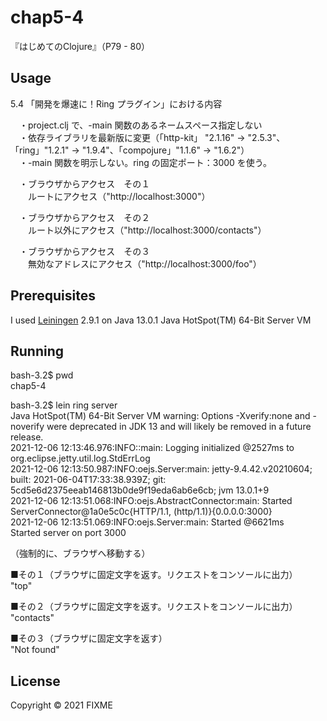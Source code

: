 # chap5-4

『はじめてのClojure』（P79 - 80）

## Usage

5.4 「開発を爆速に！Ring プラグイン」における内容<br>

　・project.clj で、-main 関数のあるネームスペース指定しない<br>
　・依存ライブラリを最新版に変更（「http-kit」 "2.1.16" -> "2.5.3"、「ring」"1.2.1" -> "1.9.4"、「compojure」"1.1.6" ->  "1.6.2"）<br>
　・-main 関数を明示しない。ring の固定ポート：3000 を使う。<br>

　・ブラウザからアクセス　その１<br>
　　ルートにアクセス（"http://localhost:3000"）<br>

　・ブラウザからアクセス　その２<br>
　　ルート以外にアクセス（"http://localhost:3000/contacts"）<br>

　・ブラウザからアクセス　その３<br>
　　無効なアドレスにアクセス（"http://localhost:3000/foo"）<br>


## Prerequisites

I used [Leiningen][1] 2.9.1 on Java 13.0.1 Java HotSpot(TM) 64-Bit Server VM<br>

[1]: https://github.com/technomancy/leiningen<br>


## Running

bash-3.2$ pwd<br>
chap5-4<br>

bash-3.2$ lein ring server<br>
Java HotSpot(TM) 64-Bit Server VM warning: Options -Xverify:none and -noverify were deprecated in JDK 13 and will likely be removed in a future release.<br>
2021-12-06 12:13:46.976:INFO::main: Logging initialized @2527ms to org.eclipse.jetty.util.log.StdErrLog<br>
2021-12-06 12:13:50.987:INFO:oejs.Server:main: jetty-9.4.42.v20210604; built: 2021-06-04T17:33:38.939Z; git: 5cd5e6d2375eeab146813b0de9f19eda6ab6e6cb; jvm 13.0.1+9<br>
2021-12-06 12:13:51.068:INFO:oejs.AbstractConnector:main: Started ServerConnector@1a0e5c0c{HTTP/1.1, (http/1.1)}{0.0.0.0:3000}<br>
2021-12-06 12:13:51.069:INFO:oejs.Server:main: Started @6621ms<br>
Started server on port 3000<br>

（強制的に、ブラウザへ移動する）<br>

■その１（ブラウザに固定文字を返す。リクエストをコンソールに出力）<br>
"top"<br>

■その２（ブラウザに固定文字を返す。リクエストをコンソールに出力）<br>
"contacts"<br>

■その３（ブラウザに固定文字を返す）<br>
"Not found"<br>


## License

Copyright © 2021 FIXME
